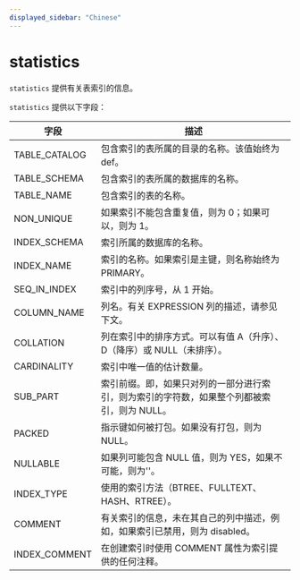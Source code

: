 ```yaml
---
displayed_sidebar: "Chinese"
---
```


# statistics

`statistics` 提供有关表索引的信息。

`statistics` 提供以下字段：

| 字段          | 描述                                                         |
| ------------- | ------------------------------------------------------------ |
| TABLE_CATALOG | 包含索引的表所属的目录的名称。该值始终为 def。               |
| TABLE_SCHEMA  | 包含索引的表所属的数据库的名称。                             |
| TABLE_NAME    | 包含索引的表的名称。                                         |
| NON_UNIQUE    | 如果索引不能包含重复值，则为 0；如果可以，则为 1。           |
| INDEX_SCHEMA  | 索引所属的数据库的名称。                                     |
| INDEX_NAME    | 索引的名称。如果索引是主键，则名称始终为 PRIMARY。           |
| SEQ_IN_INDEX  | 索引中的列序号，从 1 开始。                                  |
| COLUMN_NAME   | 列名。有关 EXPRESSION 列的描述，请参见下文。                 |
| COLLATION     | 列在索引中的排序方式。可以有值 A（升序）、D（降序）或 NULL（未排序）。 |
| CARDINALITY   | 索引中唯一值的估计数量。                                     |
| SUB_PART      | 索引前缀。即，如果只对列的一部分进行索引，则为索引的字符数，如果整个列都被索引，则为 NULL。 |
| PACKED        | 指示键如何被打包。如果没有打包，则为 NULL。                  |
| NULLABLE      | 如果列可能包含 NULL 值，则为 YES，如果不可能，则为''。       |
| INDEX_TYPE    | 使用的索引方法（BTREE、FULLTEXT、HASH、RTREE）。             |
| COMMENT       | 有关索引的信息，未在其自己的列中描述，例如，如果索引已禁用，则为 disabled。 |
| INDEX_COMMENT | 在创建索引时使用 COMMENT 属性为索引提供的任何注释。          |
